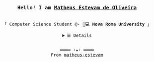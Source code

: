 <h3 align="center"><samp>Hello! I am <b><a rel="nofollow noopener noreferrer" target="_blank" href="https://github.com/matheus-estevam">Matheus Estevam de Oliveira</a></b></samp></h3>
<p align="center"><br>
  <samp>
    「 Computer Science Student @- 👾💻 <b>Nova Roma University</b> 」<br>
  </samp>
</p>
<details align="center">
   <summary> <samp>&#9776; Details</samp></summary>
   <p align="center">
     <br>
      <img alt="C#" src="https://img.shields.io/badge/c%23-%23239120.svg?style=for-the-badge&logo=c-sharp&logoColor=white">
      <img alt="Javascript" src="https://img.shields.io/badge/JavaScript-323330?style=for-the-badge&logo=javascript&logoColor=F7DF1E">
      <img alt="HTML" src="https://img.shields.io/badge/HTML5-E34F26?style=for-the-badge&logo=html5&logoColor=white">
      <img alt="CSS" src="https://img.shields.io/badge/CSS3-1572B6?style=for-the-badge&logo=css3&logoColor=white">
      <img alt="C++" src="https://img.shields.io/badge/c++-%2300599C.svg?style=for-the-badge&logo=c%2B%2B&logoColor=white">
  <br>
  <div align="center">  
  <img width="49%" height="195px" src="https://github-readme-stats.vercel.app/api?username=matheus-estevam&show_icons=true&count_private=true&hide_border=true&title_color=6593e1&icon_color=00bfbf&text_color=c9d1d9&bg_color=0d1117"/> 
  <img width="41%" height="195px" src="https://github-readme-stats.vercel.app/api/top-langs/?username=matheus-estevam&layout=compact&hide_border=true&title_color=6593e1&text_color=fff&bg_color=0d1117" />
</div><br>
    Check out my <a rel="nofollow noopener noreferrer" target="_blank" href="https://docs.google.com/document/d/1Ndwgfulq3wZa3sLpF9MHLhoKW3JN9WA8hSLGv-znIkE/edit?usp=sharing">Resumé</a><br>
     <img alt="GitHub hits" src="https://img.shields.io/badge/profile%20update-march%202023-orange">
  </samp>
  </p>
</details>
<br>
<samp>
  <p align="center">
    ════ ⋆★⋆ ════<br>
    From <a href="https://github.com/matheus-estevam">matheus-estevam</a>
  </p>
</samp>
  


